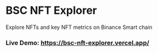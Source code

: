 # BSC NFT Explorer

Explore NFTs and key NFT metrics on Binance Smart chain

### Live Demo: https://bsc-nft-explorer.vercel.app/

